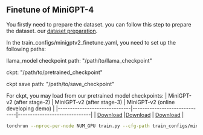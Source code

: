 ## Finetune of MiniGPT-4


You firstly need to prepare the dataset. you can follow this step to prepare the dataset.
our [dataset preparation](dataset/README_MINIGPTv2_FINETUNE.md). 

In the train_configs/minigptv2_finetune.yaml, you need to set up the following paths:

llama_model checkpoint path: "/path/to/llama_checkpoint"

ckpt: "/path/to/pretrained_checkpoint"

ckpt save path: "/path/to/save_checkpoint"

For ckpt, you may load from our pretrained model checkpoints:
| MiniGPT-v2 (after stage-2) | MiniGPT-v2 (after stage-3) | MiniGPT-v2 (online developing demo) | 
|------------------------------|------------------------------|------------------------------|
| [Download](https://drive.google.com/file/d/1Vi_E7ZtZXRAQcyz4f8E6LtLh2UXABCmu/view?usp=sharing) |[Download](https://drive.google.com/file/d/1jAbxUiyl04SFJMN4sF1vvUU69Etuz4qa/view?usp=sharing) | [Download](https://drive.google.com/file/d/1aVbfW7nkCSYx99_vCRyP1sOlQiWVSnAl/view?usp=sharing) |


```bash
torchrun --nproc-per-node NUM_GPU train.py --cfg-path train_configs/minigptv2_finetune.yaml
```

